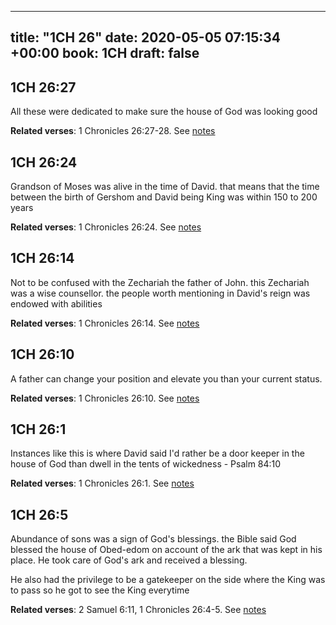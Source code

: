 
---
title: "1CH 26"
date: 2020-05-05 07:15:34 +00:00
book: 1CH
draft: false
---

## 1CH 26:27

All these were dedicated to make sure the house of God was looking good

**Related verses**: 1 Chronicles 26:27-28. See [notes](https://my.bible.com/notes/3422610235297882675)


## 1CH 26:24

Grandson of Moses was alive in the time of David. that means that the time between the birth of Gershom and David being King was within 150 to 200 years

**Related verses**: 1 Chronicles 26:24. See [notes](https://my.bible.com/notes/3422609386404307488)


## 1CH 26:14

Not to be confused with the Zechariah the father of John. this Zechariah was a wise counsellor. the people worth mentioning in David's reign was endowed with abilities

**Related verses**: 1 Chronicles 26:14. See [notes](https://my.bible.com/notes/3422597265411006940)


## 1CH 26:10

A father can change your position and elevate you than your current status.

**Related verses**: 1 Chronicles 26:10. See [notes](https://my.bible.com/notes/3422576994977308907)


## 1CH 26:1

Instances like this is where David said I'd rather be a door keeper in the house of God than dwell in the tents of wickedness - Psalm 84:10

**Related verses**: 1 Chronicles 26:1. See [notes](https://my.bible.com/notes/3422575471572541647)


## 1CH 26:5

Abundance of sons was a sign of God's blessings. the Bible said God blessed the house of Obed-edom on account of the ark that was kept in his place. He took care of God's ark and received a blessing. 

He also had the privilege to be a gatekeeper on the side where the King was to pass so he got to see the King everytime

**Related verses**: 2 Samuel 6:11, 1 Chronicles 26:4-5. See [notes](https://my.bible.com/notes/3421820525197648595)

